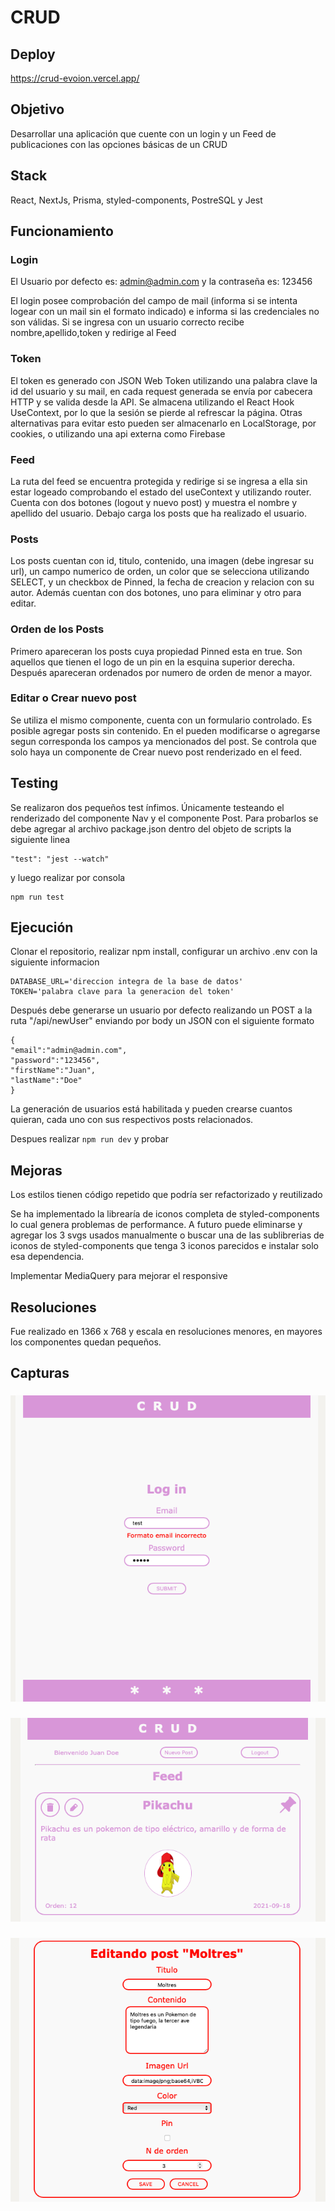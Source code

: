 # CRUD

## Deploy

https://crud-evoion.vercel.app/

## Objetivo 

Desarrollar una aplicación que cuente con un login y un Feed de publicaciones con las opciones básicas de un CRUD

## Stack

React, NextJs, Prisma, styled-components, PostreSQL y Jest

## Funcionamiento

### Login

El Usuario por defecto es: admin@admin.com y la contraseña es: 123456 

El login posee comprobación del campo de mail (informa si se intenta logear con un mail sin el formato indicado) e informa si las credenciales no son válidas. Si se ingresa con un usuario correcto recibe nombre,apellido,token y redirige al Feed

### Token

El token es generado con JSON Web Token utilizando una palabra clave la id del usuario y su mail, en cada request generada se envía por cabecera HTTP y se valida desde la API. Se almacena utilizando el React Hook UseContext, por lo que la sesión se pierde al refrescar la página. Otras alternativas para evitar esto pueden ser almacenarlo en LocalStorage, por cookies, o utilizando una api externa como Firebase

### Feed

La ruta del feed se encuentra protegida y redirige si se ingresa a ella sin estar logeado comprobando el estado del useContext y utilizando router. Cuenta con dos botones (logout y nuevo post) y muestra el nombre y apellido del usuario. Debajo carga los posts que ha realizado el usuario.

### Posts

Los posts cuentan con id, titulo, contenido, una imagen (debe ingresar su url), un campo numerico de orden, un color que se selecciona utilizando SELECT, y un checkbox de Pinned,  la fecha de creacion y relacion con su autor. Además cuentan con dos botones, uno para eliminar y otro para editar.


### Orden de los Posts

Primero apareceran los posts cuya propiedad Pinned esta en true. Son aquellos que tienen el logo de un pin en la esquina superior derecha. Después apareceran ordenados por numero de orden de menor a mayor.

### Editar o Crear nuevo post

Se utiliza el mismo componente, cuenta con un formulario controlado. Es posible agregar posts sin contenido. En el pueden modificarse o agregarse segun corresponda los campos ya mencionados del post. Se controla que solo haya un componente de Crear nuevo post renderizado en el feed.

## Testing

Se realizaron dos pequeños test ínfimos. Únicamente testeando el renderizado del componente Nav y el componente Post. Para probarlos se debe agregar al archivo package.json dentro del objeto de scripts la siguiente linea 

    "test": "jest --watch"

y luego realizar por consola 

    npm run test

## Ejecución

Clonar el repositorio, realizar npm install, configurar un archivo .env con la siguiente informacion

    DATABASE_URL='direccion integra de la base de datos'
    TOKEN='palabra clave para la generacion del token'

Después debe generarse un usuario por defecto realizando un POST a la ruta
"/api/newUser" enviando por body un JSON con el siguiente formato

    {
	"email":"admin@admin.com",
	"password":"123456",
	"firstName":"Juan",
	"lastName":"Doe"
    }

La generación de usuarios está habilitada y pueden crearse cuantos quieran, cada uno con sus respectivos posts relacionados.

Despues realizar `npm run dev` y probar

## Mejoras

Los estilos tienen código repetido que podría ser refactorizado y reutilizado

Se ha implementado la librearía de iconos completa de styled-components lo cual genera problemas de performance. A futuro puede eliminarse y agregar los 3 svgs usados manualmente o buscar una de las sublibrerias de iconos de styled-components que tenga 3 iconos parecidos e instalar solo esa dependencia.

Implementar MediaQuery para mejorar el responsive

## Resoluciones

Fue realizado en 1366 x 768 y escala en resoluciones menores, en mayores los componentes quedan pequeños.

## Capturas

###
![ejemplo](assets/Capture1.png)
###
![ejemplo](assets/Capture2.png)
###
![ejemplo](assets/Capture3.png)
